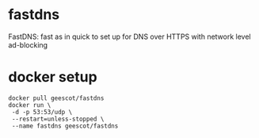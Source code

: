 # fastdns
FastDNS: fast as in quick to set up for DNS over HTTPS with network level ad-blocking

# docker setup
```
docker pull geescot/fastdns
docker run \
 -d -p 53:53/udp \
 --restart=unless-stopped \
 --name fastdns geescot/fastdns
```
